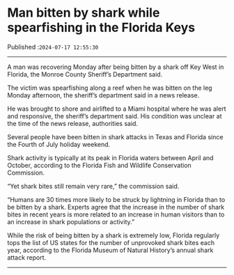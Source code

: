 # Man bitten by shark while spearfishing in the Florida Keys

Published :`2024-07-17 12:55:30`

---

A man was recovering Monday after being bitten by a shark off Key West in Florida, the Monroe County Sheriff’s Department said.

The victim was spearfishing along a reef when he was bitten on the leg Monday afternoon, the sheriff’s department said in a news release.

He was brought to shore and airlifted to a Miami hospital where he was alert and responsive, the sheriff’s department said.  His condition was unclear at the time of the news release, authorities said.

Several people have been bitten in shark attacks in Texas and Florida since the Fourth of July holiday weekend.

Shark activity is typically at its peak in Florida waters between April and October, according to the Florida Fish and Wildlife Conservation Commission.

“Yet shark bites still remain very rare,” the commission said.

“Humans are 30 times more likely to be struck by lightning in Florida than to be bitten by a shark. Experts agree that the increase in the number of shark bites in recent years is more related to an increase in human visitors than to an increase in shark populations or activity.”

While the risk of being bitten by a shark is extremely low, Florida regularly tops the list of US states for the number of unprovoked shark bites each year, according to the Florida Museum of Natural History’s annual shark attack report.

---

